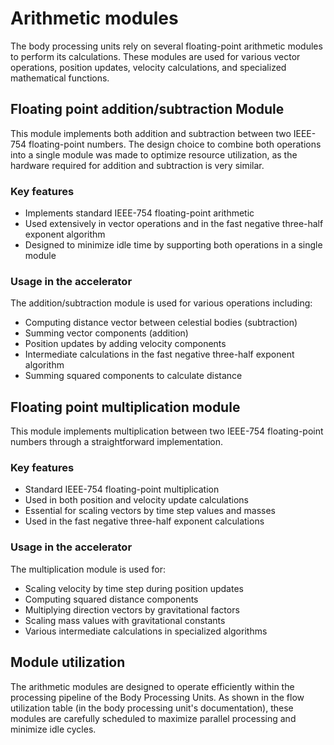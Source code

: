 # Arithmetic modules

The body processing units rely on several floating-point arithmetic modules to perform its calculations. These modules are used for various vector operations, position updates, velocity calculations, and specialized mathematical functions.

## Floating point addition/subtraction Module

This module implements both addition and subtraction between two IEEE-754 floating-point numbers. The design choice to combine both operations into a single module was made to optimize resource utilization, as the hardware required for addition and subtraction is very similar.

### Key features

- Implements standard IEEE-754 floating-point arithmetic
- Used extensively in vector operations and in the fast negative three-half exponent algorithm
- Designed to minimize idle time by supporting both operations in a single module

### Usage in the accelerator

The addition/subtraction module is used for various operations including:
- Computing distance vector between celestial bodies (subtraction)
- Summing vector components (addition)
- Position updates by adding velocity components
- Intermediate calculations in the fast negative three-half exponent algorithm
- Summing squared components to calculate distance

## Floating point multiplication module

This module implements multiplication between two IEEE-754 floating-point numbers through a straightforward implementation.

### Key features

- Standard IEEE-754 floating-point multiplication
- Used in both position and velocity update calculations
- Essential for scaling vectors by time step values and masses
- Used in the fast negative three-half exponent calculations

### Usage in the accelerator

The multiplication module is used for:
- Scaling velocity by time step during position updates
- Computing squared distance components
- Multiplying direction vectors by gravitational factors
- Scaling mass values with gravitational constants
- Various intermediate calculations in specialized algorithms

## Module utilization

The arithmetic modules are designed to operate efficiently within the processing pipeline of the Body Processing Units. As shown in the flow utilization table (in the body processing unit's documentation), these modules are carefully scheduled to maximize parallel processing and minimize idle cycles.

